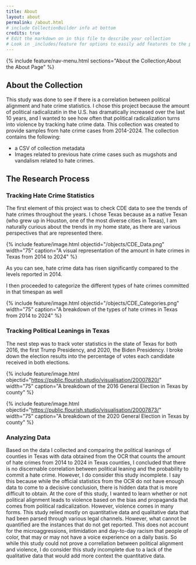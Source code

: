 ```yaml
---
title: About
layout: about
permalink: /about.html
# include CollectionBuilder info at bottom
credits: true
# Edit the markdown on in this file to describe your collection
# Look in _includes/feature for options to easily add features to the page
---
```



{% include feature/nav-menu.html sections="About the Collection;About the About Page" %}

## About the Collection

This study was done to see if there is a correlation between political alignment and hate crime statistics. I chose this project because the amount of political radicalizatin in the U.S. has dramatically increased over the last 10 years, and I wanted to see how often that political radicalization turns into violence by tracking hate crime data. This collection was created to provide samples from hate crime cases from 2014-2024. The collection contains the following:

- a CSV of collection metadata
- Images related to previous hate crime cases such as mugshots and vandalism related to hate crimes.


## The Research Process

### Tracking Hate Crime Statistics

The first element of this project was to check CDE data to see the trends of hate crimes throughout the years. I chose Texas because as a native Texan (who grew up in Houston, one of the most diverse cities in Texas), I am naturally curious about the trends in my home state, as there are various perspectives that are represented there. 

{% include feature/image.html objectid="/objects/CDE_Data.png" width="75" caption="A visual representation of the amount in hate crimes in Texas from 2014 to 2024" %}

As you can see, hate crime data has risen significantly compared to the levels reported in 2014.

I then proceeded to categorize the different types of hate crimes committed in that timespan as well

{% include feature/image.html objectid="/objects/CDE_Categories.png" width="75" caption="A breakdown of the types of hate crimes in Texas from 2014 to 2024" %}
### Tracking Political Leanings in Texas

The nest step was to track voter statistics in the state of Texas for both 2016, the first Trump Presidency, and 2020, the Biden Presidency. I broke down the election results into the percentage of votes each candidate received in both elections. 

{% include feature/image.html objectid="https://public.flourish.studio/visualisation/20007820/" width="75" caption="A breakdown of the 2016 General Election in Texas by county" %}

{% include feature/image.html objectid="https://public.flourish.studio/visualisation/20007873/" width="75" caption="A breakdown of the 2020 General Election in Texas by county" %}


### Analyzing Data 

Based on the data I collected and comparing the political leanings of counties in Texas with data obtained from the OCR that counts the amount of hate crimes from 2014 to 2024 in Texas counties, I concluded that there is no discernable correlation between political leaning and the probability to commit a hate crime. However, I do consider this study incomplete. I say this because while the official statistics from the OCR do not have enough data to come to a decisive conclusion, there is hidden data that is more difficult to obtain. At the core of this study, I wanted to learn whether or not political alignment leads to violence based on the bias and propaganda that comes from political radicalization. However, violence comes in many forms. This study relied mostly on quantitative data and qualitative data that had been parsed through various legal channels. However, what cannot be quantified are the instances that do not get reported. This does not account for the microaggressions, intimidation and day-to-day racism that people of color, that may or may not have a voice experience on a daily basis. So while this study could not prove a correllation between political alignment and violence, I do consider this study incomplete due to a lack of the qualitative data that would add more context the quantitative data. 


 
